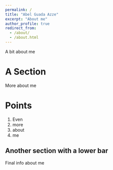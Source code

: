 ```yaml
---
permalink: /
title: "Abel Guada Azze"
excerpt: "About me"
author_profile: true
redirect_from: 
  - /about/
  - /about.html
---
```


A bit about me

A Section
======
More about me

Points
======
1. Even
1. more
1. about
1. me

Another section with a lower bar
------
Final info about me
